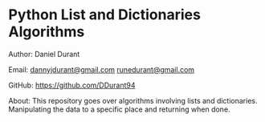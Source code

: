 # Python List and Dictionaries Algorithms

Author: Daniel Durant

Email:
<dannyjdurant@gmail.com>
<runedurant@gmail.com>

GitHub:
<https://github.com/DDurant94>

About:
  This repository goes over algorithms involving lists and dictionaries. Manipulating the data to a specific place and returning when done.

